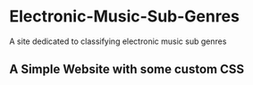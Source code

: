 # Electronic-Music-Sub-Genres
 A site dedicated to classifying electronic music sub genres

## A Simple Website with some custom CSS